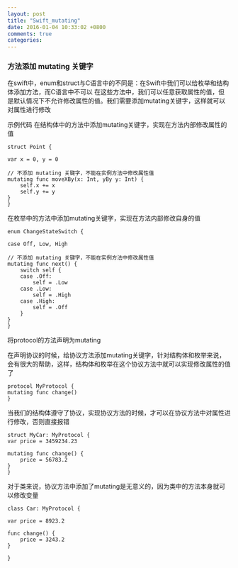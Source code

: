 ```yaml
---
layout: post
title: "Swift_mutating"
date: 2016-01-04 10:33:02 +0800
comments: true
categories: 
---
```


### 方法添加 mutating 关键字
<!--more-->
在swift中，enum和struct与C语言中的不同是：在Swift中我们可以给枚举和结构体添加方法，而C语言中不可以
在这些方法中，我们可以任意获取属性的值，但是默认情况下不允许修改属性的值。我们需要添加mutating关键字，这样就可以对属性进行修改



示例代码
在结构体中的方法中添加mutating关键字，实现在方法内部修改属性的值

	struct Point {

    var x = 0, y = 0

    // 不添加 mutating 关键字，不能在实例方法中修改属性值
    mutating func moveXBy(x: Int, yBy y: Int) {
        self.x += x
        self.y += y
    }
	}
在枚举中的方法中添加mutating关键字，实现在方法内部修改自身的值

	enum ChangeStateSwitch {

    case Off, Low, High

    // 不添加 mutating 关键字，不能在实例方法中修改属性值
    mutating func next() {
        switch self {
        case .Off:
            self = .Low
        case .Low:
            self = .High
        case .High:
            self = .Off
        }
    }
	}


将protocol的方法声明为mutating

在声明协议的时候，给协议方法添加mutating关键字，针对结构体和枚举来说，会有很大的帮助，这样，结构体和枚举在这个协议方法中就可以实现修改属性的值了

	protocol MyProtocol {
    mutating func change()
	}
当我们的结构体遵守了协议，实现协议方法的时候，才可以在协议方法中对属性进行修改，否则直接报错

	struct MyCar: MyProtocol {
    var price = 3459234.23

    mutating func change() {
        price = 56783.2
    }
	}
对于类来说，协议方法中添加了mutating是无意义的，因为类中的方法本身就可以修改变量

	class Car: MyProtocol {

    var price = 8923.2

    func change() {
        price = 3243.2
    }

	}